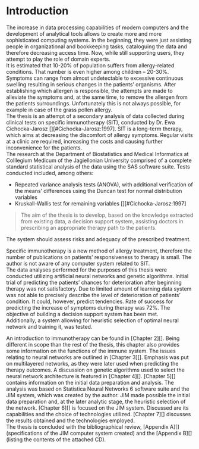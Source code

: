 # Introduction
The increase in data processing capabilities of modern computers and the development of analytical tools allows to create more and more sophisticated computing systems. In the beginning, they were just assisting people in organizational and bookkeeping tasks, cataloguing the data and therefore decreasing access time. Now, while still supporting users, they attempt to play the role of domain experts.  
It is estimated that 10-20% of population suffers from allergy-related conditions. That number is even higher among children – 20-30%. Symptoms can range from almost undetectable to excessive continuous swelling resulting in serious changes in the patients’ organisms.  After establishing which allergen is responsible, the attempts are made to alleviate the symptoms and, at the same time, to remove the allergen from the patients surroundings. Unfortunately this is not always possible, for example in case of the grass pollen allergy.  
The thesis is an attempt of a secondary analysis of data collected during clinical tests on specific immunotherapy (SIT), conducted by Dr. Ewa Cichocka-Jarosz [][#Cichocka-Jarosz:1997]. SIT is a long-term therapy, which aims at decreasing the discomfort of allergy symptoms. Regular visits at a clinic are required, increasing the costs and causing further inconvenience for the patients.  
The research at the Department of Biostatistics and Medical Informatics at Colllegium Medicum of the Jagiellonian University comprised of a complete standard statistical analysis of the data using the SAS software suite. Tests conducted included, among others:

* Repeated variance analysis tests (ANOVA), with additional verification of the means’ differences using the Duncan test for normal distribution variables  
* Kruskall-Wallis test for remaining variables [][#Cichocka-Jarosz:1997]

> The aim of the thesis is to develop, based on the knowledge extracted from existing data, a decision support system, assisting doctors in prescribing an appropriate  therapy path to the patients.

The system should assess risks and adequacy of the prescribed treatment. 

Specific immunotherapy is a new method of allergy treatment, therefore the number of publications on patients’ responsiveness to therapy is small. The author is not aware of any computer system related to SIT.  
The data analyses performed for the purposes of this thesis were conducted utilizing artificial neural networks and genetic algorithms. Initial trial of predicting the patients’ chances for deterioration after beginning therapy was not satisfactory. Due to limited amount of learning data system was not able to precisely describe the level of deterioration of patients’ condition. It could, however, predict tendencies. Rate of success for predicting the increase of symptoms during therapy was 72%. The objective of building a decision support system has been met.  
Additionally, a system allowing for heuristic selection of optimal neural network and training it, was tested. 

An introduction to immunotherapy can be found in [Chapter 2][]. Being different in scope than the rest of the thesis, this chapter also provides some information on the functions of the immune system. The issues relating to neural networks are outlined in [Chapter 3][]. Emphasis was put on multilayered networks, as they were later used when predicting the therapy outcomes. A discussion on genetic algorithms used to select the neural network architecture is featured in [Chapter 4][]. [Chapter 5][] contains information on the initial data preparation and analysis. The analysis was based on Statistica Neural Networks 6 software suite and the JIM system, which was created by the author. JIM made possible the initial data preparation and, at the later analytic stage, the heuristic selection of the network. [Chapter 6][] is focused on the JIM system. Discussed are its capabilities and the choice of technologies utilized. [Chapter 7][] discusses the results obtained and the technologies employed.  
The thesis is concluded with the bibliographical review, [Appendix A][] (specifications of the JIM computer system created) and the [Appendix B][] (listing the contents of the attached CD).
